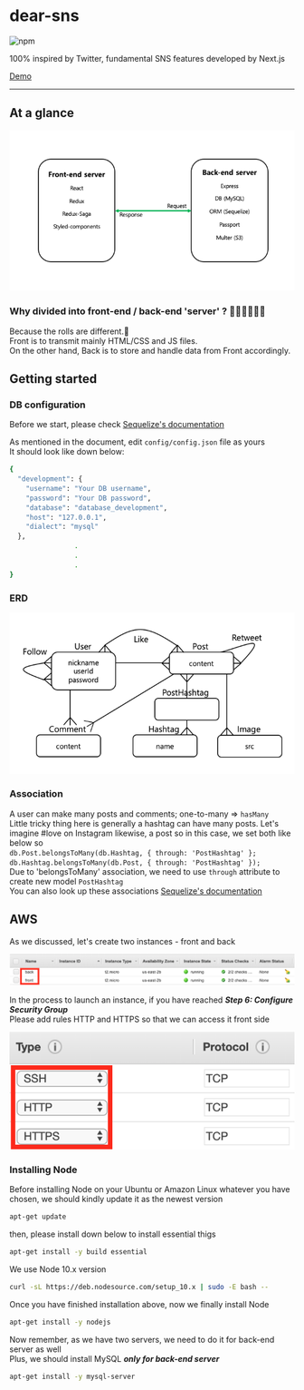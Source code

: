 # dear-sns
![npm](https://img.shields.io/badge/npm-v5.6.0-blue.svg)

100% inspired by Twitter, fundamental SNS features developed by Next.js

[Demo](http://dear-sns.club)  

*****
## At a glance
![structure](./images/structure.png)

### Why divided into front-end / back-end 'server' ? 🤷🏻‍♀️🤷🏼‍♂️

Because the rolls are different.🍴  
Front is to transmit mainly HTML/CSS and JS files.  
On the other hand, Back is to store and handle data from Front accordingly.  

## Getting started

### DB configuration

Before we start, please check [Sequelize's documentation](http://docs.sequelizejs.com/manual/migrations.html)   

As mentioned in the document, edit `config/config.json` file as yours       
It should look like down below:

```sh
{
  "development": {
    "username": "Your DB username",
    "password": "Your DB password",
    "database": "database_development",
    "host": "127.0.0.1",
    "dialect": "mysql"
  },
                .
                .
                .
}

```

### ERD
![ERD](./images/erd.png)

### Association

A user can make many posts and comments; one-to-many => `hasMany`   
Little tricky thing here is generally a hashtag can have many posts. Let's imagine #love on Instagram
likewise, a post so in this case, we set both like below so      
`db.Post.belongsToMany(db.Hashtag, { through: 'PostHashtag' };`   
`db.Hashtag.belongsToMany(db.Post, { through: 'PostHashtag' });`   
Due to 'belongsToMany' association, we need to use `through` attribute to create new model `PostHashtag`   
You can also look up these associations [Sequelize's documentation](http://docs.sequelizejs.com/class/lib/associations/base.js~Association.html)



## AWS

As we discussed, let's create two instances - front and back

![instances](./images/aws-instances.png)

In the process to launch an instance, if you have reached ***Step 6: Configure Security Group***   
Please add rules HTTP and HTTPS so that we can access it front side

![conf-security](./images/security-group.png)

### Installing Node

Before installing Node on your Ubuntu or Amazon Linux whatever you have chosen, we should kindly update it as the newest version
```sh
apt-get update
```

then, please install down below to install essential thigs
```sh
apt-get install -y build essential
```

We use Node 10.x version
```sh
curl -sL https://deb.nodesource.com/setup_10.x | sudo -E bash --
```

Once you have finished installation above, now we finally install Node
```sh
apt-get install -y nodejs
```

Now remember, as we have two servers, we need to do it for back-end server as well   
Plus, we should install MySQL ***only for back-end server***
```sh
apt-get install -y mysql-server
```








